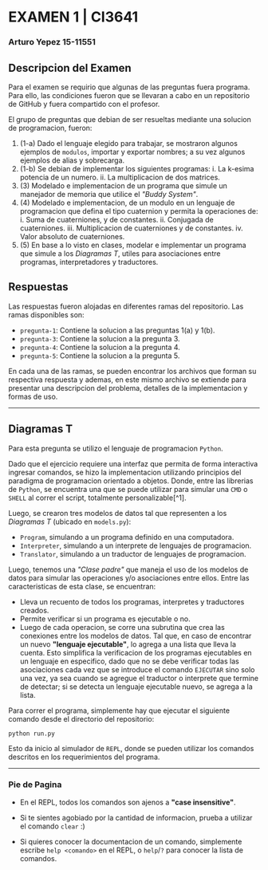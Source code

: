# EXAMEN 1 | CI3641
### Arturo Yepez 15-11551

## Descripcion del Examen

Para el examen se requirio que algunas de las preguntas fuera programa. Para ello, las condiciones fueron que se llevaran a cabo en un repositorio de GitHub y fuera compartido con el profesor.

El grupo de preguntas que debian de ser resueltas mediante una solucion de programacion, fueron:

1. (1-a) Dado el lenguaje elegido para trabajar, se mostraron algunos ejemplos de `modulos`, importar y exportar nombres; a su vez algunos ejemplos de alias y sobrecarga.
2. (1-b) Se debian de implementar los siguientes programas:
  i. La k-esima potencia de un numero.
  ii. La multiplicacion de dos matrices.
3. (3) Modelado e implementacion de un programa que simule un manejador de memoria que utilice el *"Buddy System"*.
4. (4) Modelado e implementacion, de un modulo en un lenguaje de programacion que defina el tipo cuaternion y permita la operaciones de:
  i. Suma de cuaterniones, y de constantes.
  ii. Conjugada de cuaterniones.
  iii. Multiplicacion de cuaterniones y de constantes.
  iv. Valor absoluto de cuaterniones.
5. (5) En base a lo visto en clases, modelar e implementar un programa que simule a los *Diagramas T*, utiles para asociaciones entre programas, interpretadores y traductores.

## Respuestas

Las respuestas fueron alojadas en diferentes ramas del repositorio. Las ramas disponibles son:

- `pregunta-1`: Contiene la solucion a las preguntas 1(a) y 1(b).
- `pregunta-3`: Contiene la solucion a la pregunta 3.
- `pregunta-4`: Contiene la solucion a la pregunta 4.
- `pregunta-5`: Contiene la solucion a la pregunta 5.

En cada una de las ramas, se pueden encontrar los archivos que forman su respectiva respuesta y ademas, en este mismo archivo se extiende para presentar una descripcion del problema, detalles de la implementacion y formas de uso.

---

## Diagramas T

Para esta pregunta se utilizo el lenguaje de programacion `Python`.


Dado que el ejercicio requiere una interfaz que permita de forma interactiva ingresar comandos, se hizo la implementacion utilizando principios del paradigma de programacion orientado a objetos. Donde, entre las librerias de `Python`, se encuentra una que se puede utilizar para simular una `CMD` o `SHELL` al correr el script, totalmente personalizable[^1].

Luego, se crearon tres modelos de datos tal que representen a los *Diagramas T* (ubicado en `models.py`):
- `Program`, simulando a un programa definido en una computadora.
- `Interpreter`, simulando a un interprete de lenguajes de programacion.
- `Translator`, simulando a un traductor de lenguajes de programacion.

Luego, tenemos una _"Clase padre"_ que maneja el uso de los modelos de datos para simular las operaciones y/o asociaciones entre ellos. Entre las caracteristicas de esta clase, se encuentran:
- Lleva un recuento de todos los programas, interpretes y traductores creados.
- Permite verificar si un programa es ejecutable o no.
- Luego de cada operacion, se corre una subrutina que crea las conexiones entre los modelos de datos. Tal que, en caso de encontrar un nuevo __"lenguaje ejecutable"__, lo agrega a una lista que lleva la cuenta. Esto simplifica la verificacion de los programas ejecutables en un lenguaje en especifico, dado que no se debe verificar todas las asociaciones cada vez que se introduce el comando `EJECUTAR` sino solo una vez, ya sea cuando se agregue el traductor o interprete que termine de detectar; si se detecta un lenguaje ejecutable nuevo, se agrega a la lista.

Para correr el programa, simplemente hay que ejecutar el siguiente comando desde el directorio del repositorio:
```
python run.py
```

Esto da inicio al simulador de `REPL`, donde se pueden utilizar los comandos descritos en los requerimientos del programa.

---
### Pie de Pagina

- En el REPL, todos los comandos son ajenos a __"case insensitive"__.

- Si te sientes agobiado por la cantidad de informacion, prueba a utilizar el comando `clear` :)

- Si quieres conocer la documentacion de un comando, simplemente escribe `help <comando>` en el REPL, o `help`/`?` para conocer la lista de comandos.